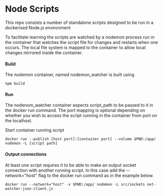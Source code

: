 # Node Scripts

This repo consists a number of standalone scripts designed to be run in a dockerised Node.js environment

To facilitate learning the scripts are watched by a nodemon process run in the container that watches the script file for changes and restarts when one occurs. The local file system is mapped to the container to allow local changes mirrored inside the container.

#### Build
The nodemon container, named nodemon_watcher is built using
```
npm build
```

#### Run
The nodenom_watcher container expects script_path to be passed to it in the docker run command. The port mapping is optional depending on whether you wish to access the script running in the container from port on the localhost.

Start container running script
``` 
docker run --publish [host port]:[container port] --volume $PWD:/app/ nodemon -L [script path]
```

#### Output connections
At least one script requires it to be able to make an output socket connection with another running script. In this case add the --network="host" flag to the docker run command as in the example below.

```
docker run --network="host" -v $PWD:/app/ nodemon -L src/sockets net-watcher-json-client.js
```

